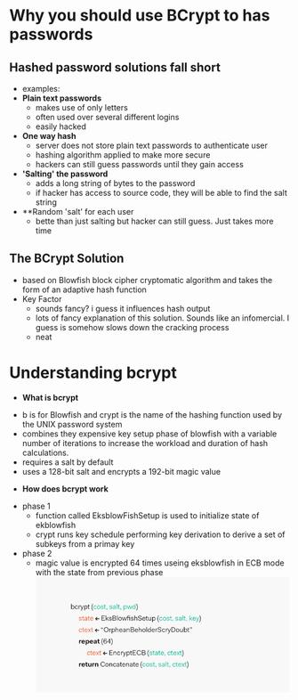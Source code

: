 # Why you should use BCrypt to has passwords
## Hashed password solutions fall short
- examples:
- **Plain text passwords**
  - makes use of only letters
  - often used over several different logins
  - easily hacked
- **One way hash**
  - server does not store plain text passwords to authenticate user
  - hashing algorithm applied to make more secure
  - hackers can still guess passwords until they gain access
- **'Salting' the password**
  - adds a long string of bytes to the password
  - if hacker has access to source code, they will be able to find the salt string
- **Random 'salt' for each user
  - bette than just salting but hacker can still guess.  Just takes more time

## The BCrypt Solution
* based on Blowfish block cipher cryptomatic algorithm and takes the form of an adaptive hash function
* Key Factor
  - sounds fancy? i guess it influences hash output 
  - lots of fancy explanation of this solution.  Sounds like an infomercial.  I guess is somehow slows down the cracking process
  - neat

# Understanding bcrypt

* **What is bcrypt**
- b is for Blowfish and crypt is the name of the hashing function used by the UNIX password system
- combines they expensive key setup phase of blowfish with a variable number of iterations to increase the workload and duration of hash calculations.  
- requires a salt by default
- uses a 128-bit salt and encrypts a 192-bit magic value 
* **How does bcrypt work**
- phase 1
  - function called EksblowFishSetup is used to initialize state of ekblowfish
  - crypt runs key schedule  performing key derivation to derive a set of subkeys from a primay key
- phase 2
  - magic value is encrypted 64 times useing eksblowfish in ECB mode with the state from previous phase
![bcrypt example](/assets/bcrypt-algo.png)

